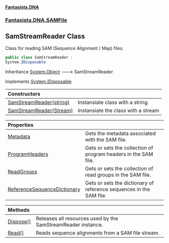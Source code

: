#### [Fantasista.DNA](index.md 'index')
### [Fantasista.DNA.SAMFile](Fantasista.DNA.SAMFile.md 'Fantasista.DNA.SAMFile')

## SamStreamReader Class

Class for reading SAM (Sequence Alignment / Map) files.

```csharp
public class SamStreamReader :
System.IDisposable
```

Inheritance [System.Object](https://docs.microsoft.com/en-us/dotnet/api/System.Object 'System.Object') &#129106; SamStreamReader

Implements [System.IDisposable](https://docs.microsoft.com/en-us/dotnet/api/System.IDisposable 'System.IDisposable')

| Constructors | |
| :--- | :--- |
| [SamStreamReader(string)](Fantasista.DNA.SAMFile.SamStreamReader.SamStreamReader(string).md 'Fantasista.DNA.SAMFile.SamStreamReader.SamStreamReader(string)') | Instansiate class with a string. |
| [SamStreamReader(Stream)](Fantasista.DNA.SAMFile.SamStreamReader.SamStreamReader(System.IO.Stream).md 'Fantasista.DNA.SAMFile.SamStreamReader.SamStreamReader(System.IO.Stream)') | Instansiate the class with a stream |

| Properties | |
| :--- | :--- |
| [Metadata](Fantasista.DNA.SAMFile.SamStreamReader.Metadata.md 'Fantasista.DNA.SAMFile.SamStreamReader.Metadata') | Gets the metadata associated with the SAM file. |
| [ProgramHeaders](Fantasista.DNA.SAMFile.SamStreamReader.ProgramHeaders.md 'Fantasista.DNA.SAMFile.SamStreamReader.ProgramHeaders') | Gets or sets the collection of program headers in the SAM file. |
| [ReadGroups](Fantasista.DNA.SAMFile.SamStreamReader.ReadGroups.md 'Fantasista.DNA.SAMFile.SamStreamReader.ReadGroups') | Gets or sets the collection of read groups in the SAM file. |
| [ReferenceSequenceDictionary](Fantasista.DNA.SAMFile.SamStreamReader.ReferenceSequenceDictionary.md 'Fantasista.DNA.SAMFile.SamStreamReader.ReferenceSequenceDictionary') | Gets or sets the dictionary of reference sequences in the SAM file. |

| Methods | |
| :--- | :--- |
| [Dispose()](Fantasista.DNA.SAMFile.SamStreamReader.Dispose().md 'Fantasista.DNA.SAMFile.SamStreamReader.Dispose()') | Releases all resources used by the SamStreamReader instance. |
| [Read()](Fantasista.DNA.SAMFile.SamStreamReader.Read().md 'Fantasista.DNA.SAMFile.SamStreamReader.Read()') | Reads sequence alignments from a SAM file stream. |
